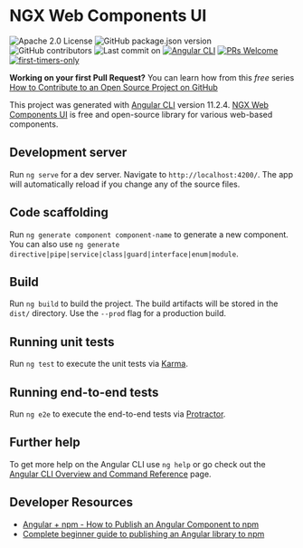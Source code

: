 # NGX Web Components UI

![Apache 2.0 License](https://img.shields.io/github/license/shortthirdman/ngx-webcomponents)
![GitHub package.json version](https://img.shields.io/github/package-json/v/shortthirdman/ngx-webcomponents?color=blue)
![GitHub contributors](https://img.shields.io/github/contributors/shortthirdman/ngx-webcomponents?color=blue)
![Last commit on](https://img.shields.io/github/last-commit/shortthirdman/ngx-webcomponents?color=green)
[![Angular CLI](https://img.shields.io/github/package-json/dependency-version/shortthirdman/ngx-webcomponents/dev/@angular/cli/main)](https://angular.io/cli)
[![PRs Welcome](https://img.shields.io/badge/PRs-welcome-brightgreen.svg?style=flat)](http://makeapullrequest.com)
[![first-timers-only](https://img.shields.io/badge/first--timers--only-friendly-blue.svg?style=flat)](https://www.firsttimersonly.com/)


**Working on your first Pull Request?** You can learn how from this *free* series [How to Contribute to an Open Source Project on GitHub](https://kcd.im/pull-request)

This project was generated with [Angular CLI](https://github.com/angular/angular-cli) version 11.2.4.
[NGX Web Components UI](https://npmjs.com/package/ngx-webcomponents) is free and open-source library for various web-based components.

## Development server

Run `ng serve` for a dev server. Navigate to `http://localhost:4200/`. The app will automatically reload if you change any of the source files.

## Code scaffolding

Run `ng generate component component-name` to generate a new component. You can also use `ng generate directive|pipe|service|class|guard|interface|enum|module`.

## Build

Run `ng build` to build the project. The build artifacts will be stored in the `dist/` directory. Use the `--prod` flag for a production build.

## Running unit tests

Run `ng test` to execute the unit tests via [Karma](https://karma-runner.github.io).

## Running end-to-end tests

Run `ng e2e` to execute the end-to-end tests via [Protractor](http://www.protractortest.org/).

## Further help

To get more help on the Angular CLI use `ng help` or go check out the [Angular CLI Overview and Command Reference](https://angular.io/cli) page.

## Developer Resources

* [Angular + npm - How to Publish an Angular Component to npm](https://jasonwatmore.com/post/2020/06/16/angular-npm-how-to-publish-an-angular-component-to-npm)
* [Complete beginner guide to publishing an Angular library to npm](https://medium.com/angular-in-depth/complete-beginner-guide-to-publish-an-angular-library-to-npm-d42343801660)
